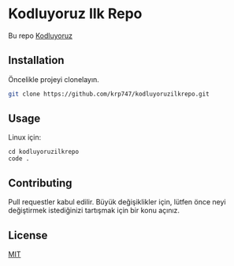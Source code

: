 # Kodluyoruz Ilk Repo

Bu repo [Kodluyoruz](https://www.kodluyoruz.org)

## Installation

Öncelikle projeyi clonelayın.

```bash
git clone https://github.com/krp747/kodluyoruzilkrepo.git
```

## Usage

Linux için:

```linux
cd kodluyoruzilkrepo
code .
```

## Contributing

Pull requestler kabul edilir. Büyük değişiklikler için, lütfen önce neyi değiştirmek istediğinizi tartışmak için bir konu açınız.

## License

[MIT](https://choosealicense.com/licenses/mit/)

